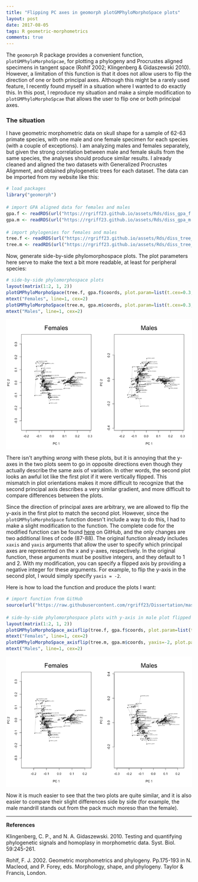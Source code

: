 ```yaml
---
title: "Flipping PC axes in geomorph plotGMPhyloMorphoSpace plots"
layout: post
date: 2017-08-05
tags: R geometric-morphometrics
comments: true
---
```




The `geomorph` R package provides a convenient function, `plotGMPhyloMorphoSpcae`, for plotting a phylogeny and Procrustes aligned specimens in tangent space (Rohlf 2002; Klingenberg & Gidaszewski 2010). However, a limitation of this function is that it does not allow users to flip the direction of one or both principal axes. Although this might be a rarely used feature, I recently found myself in a situation where I wanted to do exactly this. In this post, I reproduce my situation and make a simple modification to `plotGMPhyloMorphoSpcae` that allows the user to flip one or both principal axes.

### The situation

I have geometric morphometric data on skull shape for a sample of 62-63 primate species, with one male and one female specimen for each species (with a couple of exceptions). I am analyzing males and females separately, but given the strong correlation between male and female skulls from the same species, the analyses should produce similar results. I already cleaned and aligned the two datasets with Generalized Procrustes Alignment, and obtained phylogenetic trees for each dataset. The data can be imported from my website like this: 


```r
# load packages
library("geomorph")

# import GPA aligned data for females and males
gpa.f <- readRDS(url("https://rgriff23.github.io/assets/Rds/diss_gpa_f.Rds"))
gpa.m <- readRDS(url("https://rgriff23.github.io/assets/Rds/diss_gpa_m.Rds"))

# import phylogenies for females and males
tree.f <- readRDS(url("https://rgriff23.github.io/assets/Rds/diss_tree_f.Rds"))
tree.m <- readRDS(url("https://rgriff23.github.io/assets/Rds/diss_tree_m.Rds"))
```

Now, generate side-by-side phylomorphospace plots. The plot parameters here serve to make the text a bit more readable, at least for peripheral species:


```r
# side-by-side phylomorphospace plots
layout(matrix(1:2, 1, 2))
plotGMPhyloMorphoSpace(tree.f, gpa.f$coords, plot.param=list(t.cex=0.3, n.cex=0.3, lwd=0.3, txt.cex=0.3))
mtext("Females", line=1, cex=2)
plotGMPhyloMorphoSpace(tree.m, gpa.m$coords, plot.param=list(t.cex=0.3, n.cex=0.3, lwd=0.3, txt.cex=0.3))
mtext("Males", line=1, cex=2)
```

<img src="/assets/Rfigs/post_2017-08_phylomorphospace-1.png" title="plot of chunk post_2017-08_phylomorphospace" alt="plot of chunk post_2017-08_phylomorphospace" style="display: block; margin: auto;" />

There isn't anything *wrong* with these plots, but it is annoying that the y-axes in the two plots seem to go in opposite directions even though they actually describe the same axis of variation. In other words, the second plot looks an awful lot like the first plot if it were vertically flipped. This mismatch in plot orientations makes it more difficult to recognize that the second principal axis describes a very similar gradient, and more difficult to compare differences between the plots. 

Since the direction of principal axes are arbitrary, we are allowed to flip the y-axis in the first plot to match the second plot. However, since the `plotGMPhyloMorphoSpace` function doesn't include a way to do this, I had to make a slight modification to the function. The complete code for the modified function can be found [here](https://github.com/rgriff23/Dissertation/blob/master/Chapter_5/R/plotGMPhyloMorphoSpace_axisflip.R) on GitHub, and the only changes are two additional lines of code (87-88). The original function already includes `xaxis` and `yaxis` arguments that allow the user to specify which principal axes are represented on the x and y-axes, respectively. In the original function, these arguments must be positive integers, and they default to 1 and 2. With my modification, you can specify a flipped axis by providing a negative integer for these arguments. For example, to flip the y-axis in the second plot, I would simply specify `yaxis = -2`.

Here is how to load the function and produce the plots I want:


```r
# import function from GitHub
source(url("https://raw.githubusercontent.com/rgriff23/Dissertation/master/Chapter_5/R/plotGMPhyloMorphoSpace_axisflip.R"))

# side-by-side phylomorphospace plots with y-axis in male plot flipped
layout(matrix(1:2, 1, 2))
plotGMPhyloMorphoSpace_axisflip(tree.f, gpa.f$coords, plot.param=list(t.cex=0.3, n.cex=0.3, lwd=0.3, txt.cex=0.3))
mtext("Females", line=1, cex=2)
plotGMPhyloMorphoSpace_axisflip(tree.m, gpa.m$coords, yaxis=-2, plot.param=list(t.cex=0.3, n.cex=0.3, lwd=0.3, txt.cex=0.3))
mtext("Males", line=1, cex=2)
```

<img src="/assets/Rfigs/post_2017-08_phylomorphospace_axisflip-1.png" title="plot of chunk post_2017-08_phylomorphospace_axisflip" alt="plot of chunk post_2017-08_phylomorphospace_axisflip" style="display: block; margin: auto;" />

Now it is much easier to see that the two plots are quite similar, and it is also easier to compare their slight differences side by side (for example, the male mandrill stands out from the pack much moreso than the female). 

___

**References**

Klingenberg, C. P., and N. A. Gidaszewski. 2010. Testing and quantifying phylogenetic signals and homoplasy in morphometric data. Syst. Biol. 59:245-261.

Rohlf, F. J. 2002. Geometric morphometrics and phylogeny. Pp.175-193 in N. Macleod, and P. Forey, eds. Morphology, shape, and phylogeny. Taylor & Francis, London.


